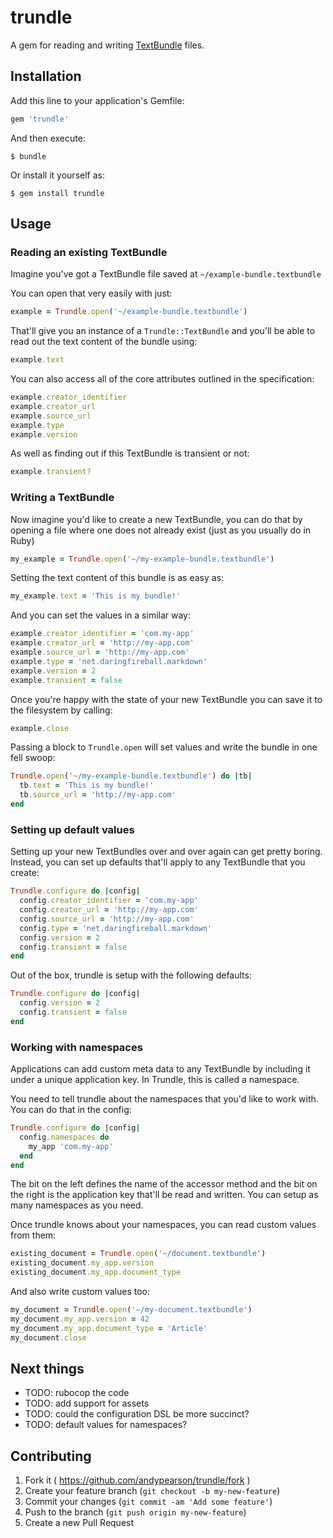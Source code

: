 # trundle

A gem for reading and writing [TextBundle](http://textbundle.org/) files.


## Installation

Add this line to your application's Gemfile:

```ruby
gem 'trundle'
```

And then execute:

    $ bundle

Or install it yourself as:

    $ gem install trundle


## Usage

### Reading an existing TextBundle

Imagine you've got a TextBundle file saved at `~/example-bundle.textbundle`

You can open that very easily with just:

```ruby
example = Trundle.open('~/example-bundle.textbundle')
```

That'll give you an instance of a `Trundle::TextBundle` and you'll be able to read out the text content of the bundle using:

```ruby
example.text
```

You can also access all of the core attributes outlined in the specification:

```ruby
example.creator_identifier
example.creator_url
example.source_url
example.type
example.version
```

As well as finding out if this TextBundle is transient or not:

```ruby
example.transient?
```

### Writing a TextBundle

Now imagine you'd like to create a new TextBundle, you can do that by opening a file where one does not already exist (just as you usually do in Ruby)

```ruby
my_example = Trundle.open('~/my-example-bundle.textbundle')
```

Setting the text content of this bundle is as easy as:

```ruby
my_example.text = 'This is my bundle!'
```

And you can set the values in a similar way:

```ruby
example.creator_identifier = 'com.my-app'
example.creator_url = 'http://my-app.com'
example.source_url = 'http://my-app.com'
example.type = 'net.daringfireball.markdown'
example.version = 2
example.transient = false
```

Once you're happy with the state of your new TextBundle you can save it to the filesystem by calling:

```ruby
example.close
```

Passing a block to `Trundle.open` will set values and write the bundle in one fell swoop:

```ruby
Trundle.open('~/my-example-bundle.textbundle') do |tb|
  tb.text = 'This is my bundle!'
  tb.source_url = 'http://my-app.com'
end
```


### Setting up default values

Setting up your new TextBundles over and over again can get pretty boring. Instead, you can set up defaults that'll apply to any TextBundle that you create:

```ruby
Trundle.configure do |config|
  config.creator_identifier = 'com.my-app'
  config.creator_url = 'http://my-app.com'
  config.source_url = 'http://my-app.com'
  config.type = 'net.daringfireball.markdown'
  config.version = 2
  config.transient = false
end
```

Out of the box, trundle is setup with the following defaults:

```ruby
Trundle.configure do |config|
  config.version = 2
  config.transient = false
end
```


### Working with namespaces

Applications can add custom meta data to any TextBundle by including it under a unique application key. In Trundle, this is called a namespace.

You need to tell trundle about the namespaces that you'd like to work with. You can do that in the config:

```ruby
Trundle.configure do |config|
  config.namespaces do
    my_app 'com.my-app'
  end
end
```

The bit on the left defines the name of the accessor method and the bit on the right is the application key that'll be read and written. You can setup as many namespaces as you need.

Once trundle knows about your namespaces, you can read custom values from them:

```ruby
existing_document = Trundle.open('~/document.textbundle')
existing_document.my_app.version
existing_document.my_app.document_type
```

And also write custom values too:

```ruby
my_document = Trundle.open('~/my-document.textbundle')
my_document.my_app.version = 42
my_document.my_app.document_type = 'Article'
my_document.close
```


## Next things

- TODO: rubocop the code
- TODO: add support for assets
- TODO: could the configuration DSL be more succinct?
- TODO: default values for namespaces?

## Contributing

1. Fork it ( https://github.com/andypearson/trundle/fork )
2. Create your feature branch (`git checkout -b my-new-feature`)
3. Commit your changes (`git commit -am 'Add some feature'`)
4. Push to the branch (`git push origin my-new-feature`)
5. Create a new Pull Request

